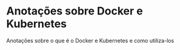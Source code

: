 # Anotações sobre Docker e Kubernetes

Anotações sobre o que é o Docker e Kubernetes e como utiliza-los